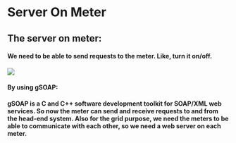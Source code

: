 # Server On Meter

## The server on meter:
#### We need to be able to send requests to the meter. Like, turn it on/off.

<img src="https://drive.google.com/uc?id=1nKY0-2wrDEspNcT88eVoKdDYg4tS1Jug"/>

#### By using gSOAP:
#### gSOAP is a C and C++ software development toolkit for SOAP/XML web services. So now the meter can send and receive requests to and from the head-end system. Also for the grid purpose, we need the meters to be able to communicate with each other, so we need a web server on each meter. 

